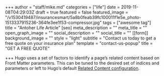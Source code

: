 +++
author = "staff/mike.md"
categories = ["life"]
date = 2019-11-08T04:29:03Z
draft = true
featured = false
featured_image = "/v1530419487/insurancesmart/5a8b0feab39fc100011f1e5e_photo-1513337915236-364fe3ee1f53-compressor.jpg"
tags = ["awesome tag"]
title = "Antoher Life Article"
[seo]
meta_description = ""
meta_title = ""
open_graph_image = ""
social_description = ""
social_title = ""
[[form]]
background_image = ""
style = "light"
subtitle = "Contact us today to get a free quote on your insurance plan"
template = "contact-us-popup"
title = "GET A FREE QUOTE"

+++
Hugo uses a set of factors to identify a page’s related content based on Front Matter parameters. This can be tuned to the desired set of indices and parameters or left to Hugo’s default [Related Content configuration](https://gohugo.io/content-management/related/#configure-related-content).